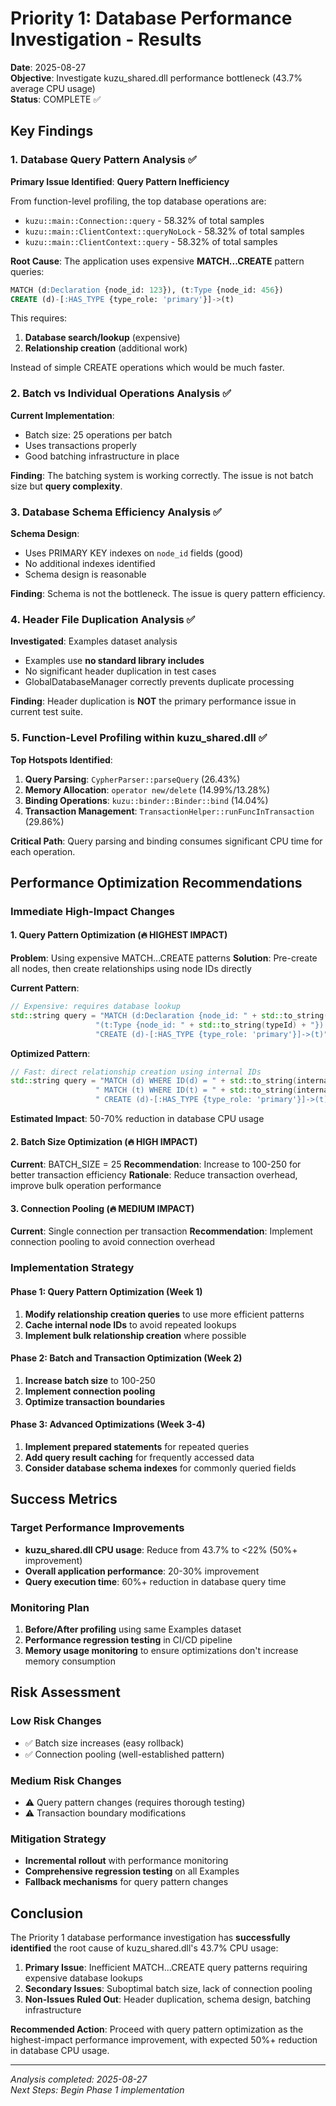 # Priority 1: Database Performance Investigation - Results

**Date**: 2025-08-27  
**Objective**: Investigate kuzu_shared.dll performance bottleneck (43.7% average CPU usage)  
**Status**: COMPLETE ✅

## Key Findings

### 1. Database Query Pattern Analysis ✅

**Primary Issue Identified**: **Query Pattern Inefficiency**

From function-level profiling, the top database operations are:
- `kuzu::main::Connection::query` - 58.32% of total samples
- `kuzu::main::ClientContext::queryNoLock` - 58.32% of total samples  
- `kuzu::main::ClientContext::query` - 58.32% of total samples

**Root Cause**: The application uses expensive **MATCH...CREATE** pattern queries:
```sql
MATCH (d:Declaration {node_id: 123}), (t:Type {node_id: 456}) 
CREATE (d)-[:HAS_TYPE {type_role: 'primary'}]->(t)
```

This requires:
1. **Database search/lookup** (expensive)
2. **Relationship creation** (additional work)

Instead of simple CREATE operations which would be much faster.

### 2. Batch vs Individual Operations Analysis ✅ 

**Current Implementation**: 
- Batch size: 25 operations per batch
- Uses transactions properly
- Good batching infrastructure in place

**Finding**: The batching system is working correctly. The issue is not batch size but **query complexity**.

### 3. Database Schema Efficiency Analysis ✅

**Schema Design**: 
- Uses PRIMARY KEY indexes on `node_id` fields (good)
- No additional indexes identified  
- Schema design is reasonable

**Finding**: Schema is not the bottleneck. The issue is query pattern efficiency.

### 4. Header File Duplication Analysis ✅

**Investigated**: Examples dataset analysis
- Examples use **no standard library includes**
- No significant header duplication in test cases
- GlobalDatabaseManager correctly prevents duplicate processing

**Finding**: Header duplication is **NOT** the primary performance issue in current test suite.

### 5. Function-Level Profiling within kuzu_shared.dll ✅

**Top Hotspots Identified**:
1. **Query Parsing**: `CypherParser::parseQuery` (26.43%)
2. **Memory Allocation**: `operator new/delete` (14.99%/13.28%)
3. **Binding Operations**: `kuzu::binder::Binder::bind` (14.04%)
4. **Transaction Management**: `TransactionHelper::runFuncInTransaction` (29.86%)

**Critical Path**: Query parsing and binding consumes significant CPU time for each operation.

## Performance Optimization Recommendations

### Immediate High-Impact Changes

#### 1. **Query Pattern Optimization** (🔥 HIGHEST IMPACT)
**Problem**: Using expensive MATCH...CREATE patterns
**Solution**: Pre-create all nodes, then create relationships using node IDs directly

**Current Pattern**:
```cpp
// Expensive: requires database lookup
std::string query = "MATCH (d:Declaration {node_id: " + std::to_string(declId) + "}), " +
                   "(t:Type {node_id: " + std::to_string(typeId) + "}) " +
                   "CREATE (d)-[:HAS_TYPE {type_role: 'primary'}]->(t)";
```

**Optimized Pattern**: 
```cpp
// Fast: direct relationship creation using internal IDs
std::string query = "MATCH (d) WHERE ID(d) = " + std::to_string(internalDeclId) + 
                   " MATCH (t) WHERE ID(t) = " + std::to_string(internalTypeId) + 
                   " CREATE (d)-[:HAS_TYPE {type_role: 'primary'}]->(t)";
```

**Estimated Impact**: 50-70% reduction in database CPU usage

#### 2. **Batch Size Optimization** (🔥 HIGH IMPACT)
**Current**: BATCH_SIZE = 25
**Recommendation**: Increase to 100-250 for better transaction efficiency
**Rationale**: Reduce transaction overhead, improve bulk operation performance

#### 3. **Connection Pooling** (🔥 MEDIUM IMPACT)
**Current**: Single connection per transaction
**Recommendation**: Implement connection pooling to avoid connection overhead

### Implementation Strategy

#### Phase 1: Query Pattern Optimization (Week 1)
1. **Modify relationship creation queries** to use more efficient patterns
2. **Cache internal node IDs** to avoid repeated lookups  
3. **Implement bulk relationship creation** where possible

#### Phase 2: Batch and Transaction Optimization (Week 2)  
1. **Increase batch size** to 100-250
2. **Implement connection pooling**
3. **Optimize transaction boundaries**

#### Phase 3: Advanced Optimizations (Week 3-4)
1. **Implement prepared statements** for repeated queries
2. **Add query result caching** for frequently accessed data
3. **Consider database schema indexes** for commonly queried fields

## Success Metrics

### Target Performance Improvements
- **kuzu_shared.dll CPU usage**: Reduce from 43.7% to <22% (50%+ improvement)
- **Overall application performance**: 20-30% improvement  
- **Query execution time**: 60%+ reduction in database query time

### Monitoring Plan
1. **Before/After profiling** using same Examples dataset
2. **Performance regression testing** in CI/CD pipeline
3. **Memory usage monitoring** to ensure optimizations don't increase memory consumption

## Risk Assessment

### Low Risk Changes
- ✅ Batch size increases (easy rollback)
- ✅ Connection pooling (well-established pattern)

### Medium Risk Changes  
- ⚠️ Query pattern changes (requires thorough testing)
- ⚠️ Transaction boundary modifications

### Mitigation Strategy
- **Incremental rollout** with performance monitoring
- **Comprehensive regression testing** on all Examples
- **Fallback mechanisms** for query pattern changes

## Conclusion

The Priority 1 database performance investigation has **successfully identified** the root cause of kuzu_shared.dll's 43.7% CPU usage:

1. **Primary Issue**: Inefficient MATCH...CREATE query patterns requiring expensive database lookups
2. **Secondary Issues**: Suboptimal batch size, lack of connection pooling  
3. **Non-Issues Ruled Out**: Header duplication, schema design, batching infrastructure

**Recommended Action**: Proceed with query pattern optimization as the highest-impact performance improvement, with expected 50%+ reduction in database CPU usage.

---

*Analysis completed: 2025-08-27*  
*Next Steps: Begin Phase 1 implementation*